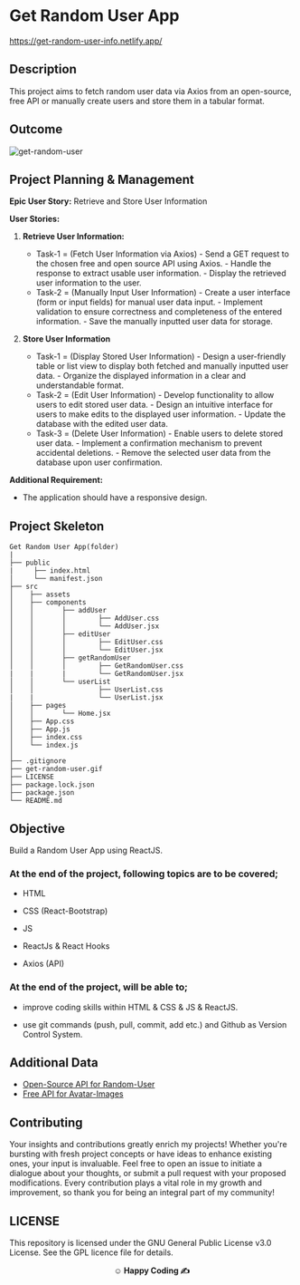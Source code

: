 # Get Random User App

https://get-random-user-info.netlify.app/

## Description

This project aims to fetch random user data via Axios from an open-source, free API or manually create users and store them in a tabular format.

## Outcome

![get-random-user](https://github.com/omrfrkcpr/Get_Random_User__App/assets/77440899/a0de501b-ecff-4c71-bdcd-f6d4bc5c2105)

## Project Planning & Management

**Epic User Story:** Retrieve and Store User Information

**User Stories:**

1. **Retrieve User Information:**

   - Task-1 = (Fetch User Information via Axios) - Send a GET request to the chosen free and open source API using Axios. - Handle the response to extract usable user information. - Display the retrieved user information to the user.
   - Task-2 = (Manually Input User Information) - Create a user interface (form or input fields) for manual user data input. - Implement validation to ensure correctness and completeness of the entered information. - Save the manually inputted user data for storage.

2. **Store User Information**

   - Task-1 = (Display Stored User Information) - Design a user-friendly table or list view to display both fetched and manually inputted user data. - Organize the displayed information in a clear and understandable format.
   - Task-2 = (Edit User Information) - Develop functionality to allow users to edit stored user data. - Design an intuitive interface for users to make edits to the displayed user information. - Update the database with the edited user data.
   - Task-3 = (Delete User Information) - Enable users to delete stored user data. - Implement a confirmation mechanism to prevent accidental deletions. - Remove the selected user data from the database upon user confirmation.

**Additional Requirement:**

- The application should have a responsive design.

## Project Skeleton

```
Get Random User App(folder)
|
├── public
|     ├── index.html
│     └── manifest.json
├── src
│    ├── assets
│    ├── components
│    │       ├── addUser
│    │       │        ├── AddUser.css
│    │       │        └── AddUser.jsx
│    │       ├── editUser
│    │       │        ├── EditUser.css
│    │       │        └── EditUser.jsx
│    │       ├── getRandomUser
│    │       │        ├── GetRandomUser.css
|    |       |        └── GetRandomUser.jsx
│    │       └── userList
│    │                ├── UserList.css
|    |                └── UserList.jsx
│    ├── pages
│    │       └── Home.jsx
│    ├── App.css
│    ├── App.js
│    ├── index.css
│    └── index.js
│
├── .gitignore
├── get-random-user.gif
├── LICENSE
├── package.lock.json
├── package.json
└── README.md
```

## Objective

Build a Random User App using ReactJS.

### At the end of the project, following topics are to be covered;

- HTML

- CSS (React-Bootstrap)

- JS 

- ReactJs & React Hooks 

- Axios (API)

### At the end of the project, will be able to;

- improve coding skills within HTML & CSS & JS & ReactJS.

- use git commands (push, pull, commit, add etc.) and Github as Version Control System.

## Additional Data

- [Open-Source API for Random-User](https://randomuser.me/api)
- [Free API for Avatar-Images](https://www.dicebear.com/styles/avataaars/)

## Contributing

Your insights and contributions greatly enrich my projects! Whether you're bursting with fresh project concepts or have ideas to enhance existing ones, your input is invaluable. Feel free to open an issue to initiate a dialogue about your thoughts, or submit a pull request with your proposed modifications. Every contribution plays a vital role in my growth and improvement, so thank you for being an integral part of my community!

## LICENSE

This repository is licensed under the GNU General Public License v3.0 License. See the GPL licence file for details.



<p align="center"><strong>&#9786; Happy Coding &#9997;</strong></p>
